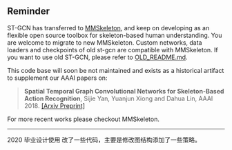 ## Reminder

ST-GCN has transferred to [MMSkeleton](https://github.com/open-mmlab/mmskeleton),
and keep on developing as an flexible open source toolbox for skeleton-based human understanding.
You are welcome to migrate to new MMSkeleton.
Custom networks, data loaders and checkpoints of old st-gcn are compatible with MMSkeleton.
If you want to use old ST-GCN, please refer to [OLD_README.md](./OLD_README.md).

This code base will soon be not maintained and exists as a historical artifact to supplement our AAAI papers on:

> **Spatial Temporal Graph Convolutional Networks for Skeleton-Based Action Recognition**, Sijie Yan, Yuanjun Xiong and Dahua Lin, AAAI 2018. [[Arxiv Preprint]](https://arxiv.org/abs/1801.07455)

For more recent works please checkout MMSkeleton.


---------------------------
2020 毕业设计使用
改了一些代码，主要是修改图结构添加了一些策略。
  

